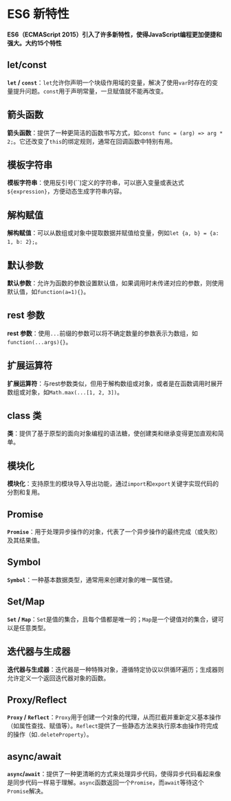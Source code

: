 # ES6 新特性

**ES6（ECMAScript 2015）引入了许多新特性，使得JavaScript编程更加便捷和强大。大约15个特性**

## let/const

**`let` / `const`**：`let`允许你声明一个块级作用域的变量，解决了使用`var`时存在的变量提升问题。`const`用于声明常量，一旦赋值就不能再改变。

## 箭头函数

**箭头函数**：提供了一种更简洁的函数书写方式，如`const func = (arg) => arg * 2;`。它还改变了`this`的绑定规则，通常在回调函数中特别有用。

## 模板字符串

**模板字符串**：使用反引号(``)定义的字符串，可以嵌入变量或表达式`${expression}`，方便动态生成字符串内容。

## 解构赋值

**解构赋值**：可以从数组或对象中提取数据并赋值给变量，例如`let {a, b} = {a: 1, b: 2};`。

## 默认参数

**默认参数**：允许为函数的参数设置默认值，如果调用时未传递对应的参数，则使用默认值，如`function(a=1){}`。

## rest 参数

**rest 参数**：使用`...`前缀的参数可以将不确定数量的参数表示为数组，如`function(...args){}`。

## 扩展运算符

**扩展运算符**：与rest参数类似，但用于解构数组或对象，或者是在函数调用时展开数组或对象，如`Math.max(...[1, 2, 3])`。

## class 类

**类**：提供了基于原型的面向对象编程的语法糖，使创建类和继承变得更加直观和简单。

## 模块化

**模块化**：支持原生的模块导入导出功能，通过`import`和`export`关键字实现代码的分割和复用。

## Promise

**`Promise`**：用于处理异步操作的对象，代表了一个异步操作的最终完成（或失败）及其结果值。

## Symbol

**`Symbol`**：一种基本数据类型，通常用来创建对象的唯一属性键。

## Set/Map

**`Set` / `Map`**：`Set`是值的集合，且每个值都是唯一的；`Map`是一个键值对的集合，键可以是任意类型。

## 迭代器与生成器

**迭代器与生成器**：迭代器是一种特殊对象，遵循特定协议以供循环遍历；生成器则允许定义一个返回迭代器对象的函数。

## Proxy/Reflect

**`Proxy` / `Reflect`**：`Proxy`用于创建一个对象的代理，从而拦截并重新定义基本操作（如属性查找、赋值等）。`Reflect`提供了一些静态方法来执行原本由操作符完成的操作（如`.deleteProperty`）。

## async/await

**`async`/`await`**：提供了一种更清晰的方式来处理异步代码，使得异步代码看起来像是同步代码一样易于理解。`async`函数返回一个`Promise`，而`await`等待这个`Promise`解决。
